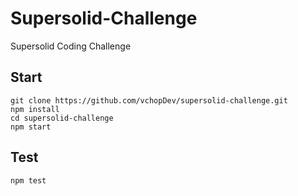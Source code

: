# Supersolid-Challenge
Supersolid Coding Challenge

## Start
```
git clone https://github.com/vchopDev/supersolid-challenge.git
npm install
cd supersolid-challenge
npm start
```

## Test
```
npm test
```

